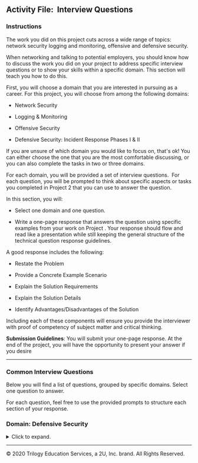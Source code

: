 ## Activity File:  Interview Questions 

### Instructions

The work you did on this project cuts across a wide range of topics: network security logging and monitoring, offensive and defensive security.

When networking and talking to potential employers, you should know how to discuss the work you did on your project to address specific interview questions or to show your skills within a specific domain. This section will teach you how to do this.

First, you will choose a domain that you are interested in pursuing as a career. For this project, you will choose from among the following domains:

-  Network Security

-  Logging & Monitoring

- Offensive Security

- Defensive Security: Incident Response Phases I & II

If you are unsure of which domain you would like to focus on, that's ok! You can either choose the one that you are the most comfortable discussing, or you can also complete the tasks in two or three domains.

For each domain, you will be provided a set of interview questions.  For each question, you will be prompted to think about specific aspects or tasks you completed in Project 2 that you can use to answer the question.

In this section, you will:

- Select one domain and one question.

- Write a one-page response that answers the question using specific examples from your work on Project . Your response should flow and read like a presentation while still keeping the general structure of the technical question response guidelines. 


A good response includes the following: 


- Restate the Problem

- Provide a Concrete Example Scenario

- Explain the Solution Requirements

- Explain the Solution Details

- Identify Advantages/Disadvantages of the Solution​

Including each of these components will ensure you provide the interviewer with proof of competency of subject matter and critical thinking. 

**Submission Guidelines​**: You will submit your one-page response. At the end of the project, you will have the opportunity to present your answer if you desire

---

### Common Interview Questions

Below you will find a list of questions, grouped by specific domains. Select one question to answer. 

For each question, feel free to use the provided prompts to structure each section of your response. 

### Domain: Defensive Security

<details>
<summary> Click to expand. </summary>


#### Question 1: Intrusion Detection Systems

"What does an intrusion detection system (IDS) do and how does it do it?"

1.  Restate the Problem

2.  Provide a Concrete Example Scenario

    -   In Project 2, which logging and monitoring systems were in place?

    -   Which kinds of data did these systems collect?

    -   Which kinds of data did these systems not collect?

1.  Explain the Solution Requirements

    -   What did Kibana do while you performed your engagement on Day 1?

    -   What did you use Kibana for on Day 2?

    -   How did Kibana capture the data that it did?

    -   Hint: Provide the names of the specific packages that collect data.

1.  Explain the Solution Details

    -   Did Kibana collect logs from all machines on the network? If not, which machines did not send logs to Kibana?

    -   How could Kibana be configured to capture some of the data that it did not collect?

    -   Which tools did you use to analyze the data: search, queries, dashboards, etc.?

1.  Identify Advantages and Disadvantages of the Solution

    -   Should all machines on a network be subject to monitoring?

    -   How do you decide which metrics to monitor?

#### Question 2: HIDS vs NIDS

"What is the difference between a HIDS and a NIDS? When would Blue Team operatives use one over the other?"

1.  Restate the Problem

2.  Provide a Concrete Example Scenario

    -   In Project 2, which logging and monitoring systems were in place?

    -   Which kinds of data did these systems collect?

    -   Which kinds of data did these systems not collect?

    -   Do these sorts and sources of data make any of these systems a HIDS or NIDS?

1.  Explain the Solution Requirements

    -   What did Kibana do while you performed your engagement on Day 1?

    -   What did you use Kibana for on Day 2?

    -   Which VMs did Kibana collect data from?

1.  Explain the Solution Details

    -   How, specifically, do you know Kibana is a HIDS or NIDS?

    -   How could Kibana be configured to capture some of the data that it did not collect?

    -   Which tools did you use to analyze the data -- search, queries, dashboards, etc.?

1.  Identify Advantages and Disadvantages of the Solution

    -   Can a network have both HIDS and NIDS?

    -   Should a network have both HIDS and NIDS?

    -   When is it appropriate to use a HIDS?

    -   When is it appropriate to use a NIDS?

#### Question 3: Dashboards

Why are dashboards so important for log analysis?

1.  Restate the Problem

2.  Provide a Concrete Example Scenario

    -   In Project 2, which logging and monitoring systems were in place?

    -   Which kinds of data did these systems collect?

    -   Which kinds of data did these systems not collect?

1.  Explain the Solution Requirements

    -   What did you use Kibana for on Day 2? 

    -   What kinds of data did you look for during your analysis?

    -   Which tools did you use to analyze the data -- search, queries, dashboards, etc.?

    -   Relative to the other tools, how much did you use dashboards and why?

1.  Explain the Solution Details

    -   Which dashboards did you use? Give at least three specific examples, including:

    -   The name of the chart

    -   The type of data on the plot axes (e.g., # of Requests vs Time)

    -   What kind of activity it indicates

    -   Recall the first "interesting" dashboard you examined. What stood out? Which dashboard did it lead you to next?

1.  Identify Advantages/Disadvantages of the Solution

    -   Suppose you couldn't use dashboards. Which tools would you use instead?

    -   Which dashboards were most useful?

    -   Describe at least one dashboard you wish you had, but which does not exist.

</details>

---

© 2020 Trilogy Education Services, a 2U, Inc. brand. All Rights Reserved.  
